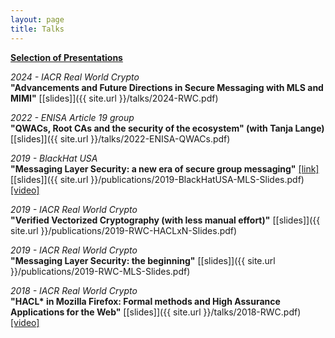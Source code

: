 ```yaml
---
layout: page
title: Talks
---
```


<ins>**Selection of Presentations**</ins>

*2024 - IACR Real World Crypto*\
**"Advancements and Future Directions in Secure Messaging with MLS and MIMI"**
[[slides]]({{ site.url }}/talks/2024-RWC.pdf)

*2022 - ENISA Article 19 group*\
**"QWACs, Root CAs and the security of the ecosystem" (with Tanja Lange)**
[[slides]]({{ site.url }}/talks/2022-ENISA-QWACs.pdf)

*2019 - BlackHat USA*\
**"Messaging Layer Security: a new era of secure group messaging"**
[[link]](https://www.blackhat.com/us-19/briefings/schedule/index.html#messaging-layer-security-towards-a-new-era-of-secure-group-messaging-16230)
[[slides]]({{ site.url }}/publications/2019-BlackHatUSA-MLS-Slides.pdf)
[[video]](https://www.youtube.com/watch?v=zrjmpyc8YrE)

*2019 - IACR Real World Crypto*\
**"Verified Vectorized Cryptography (with less manual effort)"**
[[slides]]({{ site.url }}/publications/2019-RWC-HACLxN-Slides.pdf)

*2019 - IACR Real World Crypto*\
**"Messaging Layer Security: the beginning"**
[[slides]]({{ site.url }}/publications/2019-RWC-MLS-Slides.pdf)

*2018 - IACR Real World Crypto*\
**"HACL\* in Mozilla Firefox: Formal methods and High Assurance Applications for the Web"**
[[slides]]({{ site.url }}/talks/2018-RWC.pdf)
[[video]](https://www.youtube.com/watch?v=xrZTVRICpSs)
